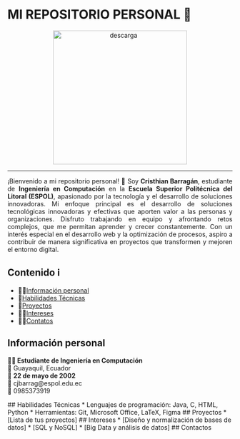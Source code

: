 # MI REPOSITORIO PERSONAL 👋

<div align="center">
  <img src="https://github.com/user-attachments/assets/aad36723-82d2-43cc-bb6e-53c75f6450cd" alt="descarga" width="300">
</div>

---

<p align="justify">
¡Bienvenido a mi repositorio personal! 🎉  
Soy <strong>Cristhian Barragán</strong>, estudiante de <strong>Ingeniería en Computación</strong> en la <strong>Escuela Superior Politécnica del Litoral (ESPOL)</strong>, apasionado por la tecnología y el desarrollo de soluciones innovadoras. Mi enfoque principal es el desarrollo de soluciones tecnológicas innovadoras y efectivas que aporten valor a las personas y organizaciones. Disfruto trabajando en equipo y afrontando retos complejos, que me permitan aprender y crecer constantemente. Con un interés especial en el desarrollo web y la optimización de procesos, aspiro a contribuir de manera significativa en proyectos que transformen y mejoren el entorno digital.

## Contenido ℹ️
* 👨‍💼[Información personal](#información-personal)
* 🔧[Habilidades Técnicas](#habilidades-técnicas)
* 📁[Proyectos](#proyectos)
* 👨‍💻[Intereses](#intereses)
* 👨‍💻[Contatos](#contactos)
## Información personal
<p> <strong>👨‍💻 Estudiante de Ingeniería en Computación</strong> <br> 📍 Guayaquil, Ecuador <br>🎂 <strong>22 de mayo de 2002</strong> <br> 📧 cjbarrag@espol.edu.ec <br>📱 0985373919 </p>
## Habilidades Técnicas
* Lenguajes de programación: Java, C, HTML, Python
* Herramientas: Git, Microsoft Office, LaTeX, Figma
## Proyectos
* [Lista de tus proyectos]
## Intereses
* [Diseño y normalización de bases de datos]
* [SQL y NoSQL]
* [Big Data y análisis de datos]
## Contactos

